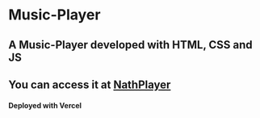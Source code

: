 # Music-Player
##  A Music-Player developed with HTML, CSS and JS
##  You can access it at [NathPlayer](https://music-player-js.vercel.app/)
#### Deployed with Vercel
